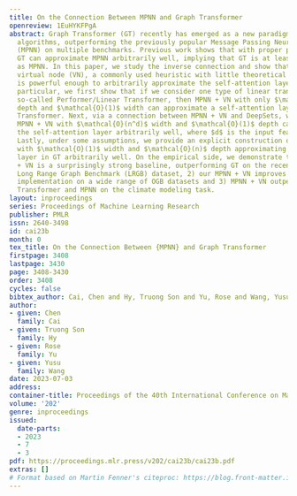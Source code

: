 ```yaml
---
title: On the Connection Between MPNN and Graph Transformer
openreview: 1EuHYKFPgA
abstract: Graph Transformer (GT) recently has emerged as a new paradigm of graph learning
  algorithms, outperforming the previously popular Message Passing Neural Network
  (MPNN) on multiple benchmarks. Previous work shows that with proper position embedding,
  GT can approximate MPNN arbitrarily well, implying that GT is at least as powerful
  as MPNN. In this paper, we study the inverse connection and show that MPNN with
  virtual node (VN), a commonly used heuristic with little theoretical understanding,
  is powerful enough to arbitrarily approximate the self-attention layer of GT. In
  particular, we first show that if we consider one type of linear transformer, the
  so-called Performer/Linear Transformer, then MPNN + VN with only $\mathcal{O}(1)$
  depth and $\mathcal{O}(1)$ width can approximate a self-attention layer in Performer/Linear
  Transformer. Next, via a connection between MPNN + VN and DeepSets, we prove the
  MPNN + VN with $\mathcal{O}(n^d)$ width and $\mathcal{O}(1)$ depth can approximate
  the self-attention layer arbitrarily well, where $d$ is the input feature dimension.
  Lastly, under some assumptions, we provide an explicit construction of MPNN + VN
  with $\mathcal{O}(1)$ width and $\mathcal{O}(n)$ depth approximating the self-attention
  layer in GT arbitrarily well. On the empirical side, we demonstrate that 1) MPNN
  + VN is a surprisingly strong baseline, outperforming GT on the recently proposed
  Long Range Graph Benchmark (LRGB) dataset, 2) our MPNN + VN improves over early
  implementation on a wide range of OGB datasets and 3) MPNN + VN outperforms Linear
  Transformer and MPNN on the climate modeling task.
layout: inproceedings
series: Proceedings of Machine Learning Research
publisher: PMLR
issn: 2640-3498
id: cai23b
month: 0
tex_title: On the Connection Between {MPNN} and Graph Transformer
firstpage: 3408
lastpage: 3430
page: 3408-3430
order: 3408
cycles: false
bibtex_author: Cai, Chen and Hy, Truong Son and Yu, Rose and Wang, Yusu
author:
- given: Chen
  family: Cai
- given: Truong Son
  family: Hy
- given: Rose
  family: Yu
- given: Yusu
  family: Wang
date: 2023-07-03
address: 
container-title: Proceedings of the 40th International Conference on Machine Learning
volume: '202'
genre: inproceedings
issued:
  date-parts:
  - 2023
  - 7
  - 3
pdf: https://proceedings.mlr.press/v202/cai23b/cai23b.pdf
extras: []
# Format based on Martin Fenner's citeproc: https://blog.front-matter.io/posts/citeproc-yaml-for-bibliographies/
---
```

